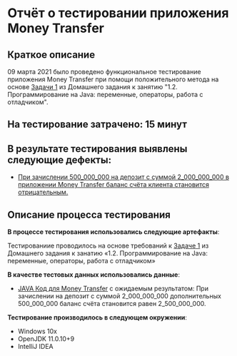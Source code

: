 # **Отчёт о тестировании приложения Money Transfer**

## **Краткое описание**
09 марта 2021 было проведено функциональное тестирование приложения Money Transfer при помощи положительного метода на основе [Задачи 1](https://github.com/netology-code/javaqa-homeworks/tree/master/programming#%D0%B7%D0%B0%D0%B4%D0%B0%D1%87%D0%B0-1---money-transfer) из Домашнего задания к занятию "1.2. Программирование на Java: переменные, операторы, работа с отладчиком".

## **На тестирование затрачено**: 15 минут

## **В результате тестирования выявлены следующие дефекты**:

* [При зачислении 500_000_000 на депозит с суммой 2_000_000_000 в приложении Money Transfer баланс счёта клиента становится отрицательным.](https://github.com/maxim-valov/MoneyTransfer/issues/11)


## **Описание процесса тестирования**

**В процессе тестирования использовались следующие артефакты**:

Тестированииe проводилось на основе требований к [Задаче 1](https://github.com/netology-code/javaqa-homeworks/tree/master/programming#%D0%B7%D0%B0%D0%B4%D0%B0%D1%87%D0%B0-1---money-transfer) из Домашнего задания к занатию «1.2. Программирование на Java: переменные, операторы, работа с отладчиком»


**В качестве тестовых данных использовались данные**:

* [JAVA Код для Money Transfer](https://github.com/maxim-valov/MoneyTransfer/blob/master/codeMoneyTransfer.md)  c ожидаемым результатом: При зачислении на депозит с суммой 2_000_000_000 дополнительных 500_000_000 баланс счёта становится равен 2_500_000_000.


**Тестирование производилось в следующем окружении**:

* Windows 10x
* OpenJDK 11.0.10+9
* IntelliJ IDEA
